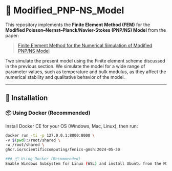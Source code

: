 # 🔬 Modified_PNP-NS_Model

This repository implements the **Finite Element Method (FEM)** for the **Modified Poisson–Nernst–Planck/Navier-Stokes (PNP/NS) Model** from the paper:

> <a href="https://www.arxiv.org/abs/2409.08746" target="_blank">Finite Element Method for the Numerical Simulation of Modified PNP/NS Model</a>

Twe simulate the present model using the Finite element scheme discussed in the previous section. We simulate the model for a wide range of parameter values, such as temperature and bulk modulus,  as they affect the numerical stability and qualitative behavior of the model.

---

## 🚀 Installation

### 📦 Using Docker (Recommended)
Install Docker CE for your OS (Windows, Mac, Linux), then run:
```bash
docker run -ti -p 127.0.0.1:8000:8000 \
-v $(pwd):/root/shared \
-w /root/shared \
ghcr.io/scientificcomputing/fenics-gmsh:2024-05-30

### 📦 Using Docker (Recommended)
Enable Windows Subsystem for Linux (WSL) and install Ubuntu from the Microsoft Store. Then follow the Ubuntu installation instructions below.